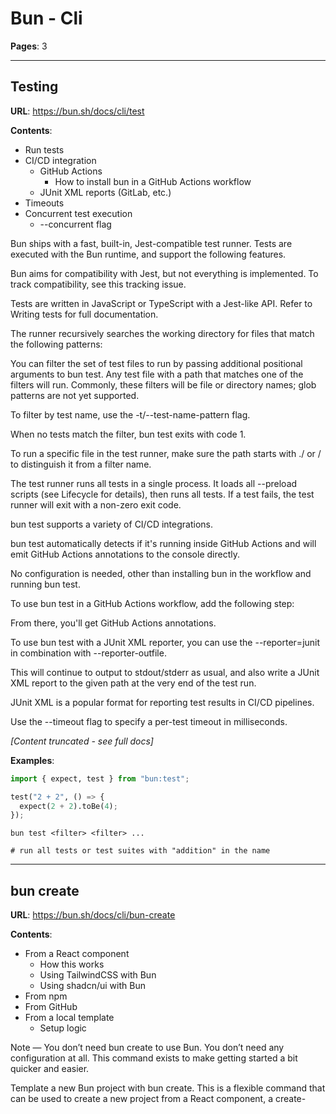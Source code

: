 # Bun - Cli

**Pages**: 3

---

## Testing

**URL**: https://bun.sh/docs/cli/test

**Contents**:
- Run tests
- CI/CD integration
  - GitHub Actions
    - How to install bun in a GitHub Actions workflow
  - JUnit XML reports (GitLab, etc.)
- Timeouts
- Concurrent test execution
  - --concurrent flag

Bun ships with a fast, built-in, Jest-compatible test runner. Tests are executed with the Bun runtime, and support the following features.

Bun aims for compatibility with Jest, but not everything is implemented. To track compatibility, see this tracking issue.

Tests are written in JavaScript or TypeScript with a Jest-like API. Refer to Writing tests for full documentation.

The runner recursively searches the working directory for files that match the following patterns:

You can filter the set of test files to run by passing additional positional arguments to bun test. Any test file with a path that matches one of the filters will run. Commonly, these filters will be file or directory names; glob patterns are not yet supported.

To filter by test name, use the -t/--test-name-pattern flag.

When no tests match the filter, bun test exits with code 1.

To run a specific file in the test runner, make sure the path starts with ./ or / to distinguish it from a filter name.

The test runner runs all tests in a single process. It loads all --preload scripts (see Lifecycle for details), then runs all tests. If a test fails, the test runner will exit with a non-zero exit code.

bun test supports a variety of CI/CD integrations.

bun test automatically detects if it's running inside GitHub Actions and will emit GitHub Actions annotations to the console directly.

No configuration is needed, other than installing bun in the workflow and running bun test.

To use bun test in a GitHub Actions workflow, add the following step:

From there, you'll get GitHub Actions annotations.

To use bun test with a JUnit XML reporter, you can use the --reporter=junit in combination with --reporter-outfile.

This will continue to output to stdout/stderr as usual, and also write a JUnit XML report to the given path at the very end of the test run.

JUnit XML is a popular format for reporting test results in CI/CD pipelines.

Use the --timeout flag to specify a per-test timeout in milliseconds.

*[Content truncated - see full docs]*

**Examples**:

```python
import { expect, test } from "bun:test";

test("2 + 2", () => {
  expect(2 + 2).toBe(4);
});
```

```text
bun test <filter> <filter> ...
```

```text
# run all tests or test suites with "addition" in the name
```

---

## bun create

**URL**: https://bun.sh/docs/cli/bun-create

**Contents**:
- From a React component
    - How this works
  - Using TailwindCSS with Bun
  - Using shadcn/ui with Bun
- From npm
- From GitHub
- From a local template
    - Setup logic

Note — You don’t need bun create to use Bun. You don’t need any configuration at all. This command exists to make getting started a bit quicker and easier.

Template a new Bun project with bun create. This is a flexible command that can be used to create a new project from a React component, a create-<template> npm package, a GitHub repo, or a local template.

If you're looking to create a brand new empty project, use bun init.

bun create ./MyComponent.tsx turns an existing React component into a complete dev environment with hot reload and production builds in one command.

🚀 Create React App Successor — bun create <component> provides everything developers loved about Create React App, but with modern tooling, faster builds, and backend support.

When you run bun create <component>, Bun:

TailwindCSS is an extremely popular utility-first CSS framework used to style web applications.

When you run bun create <component>, Bun scans your JSX/TSX file for TailwindCSS class names (and any files it imports). If it detects TailwindCSS class names, it will add the following dependencies to your package.json:

We also configure bunfig.toml to use Bun's TailwindCSS plugin with Bun.serve()

And a ${component}.css file with @import "tailwindcss"; at the top:

shadcn/ui is an extremely popular component library tool for building web applications.

bun create <component> scans for any shadcn/ui components imported from @/components/ui.

If it finds any, it runs:

Since shadcn/ui itself uses TailwindCSS, bun create also adds the necessary TailwindCSS dependencies to your package.json and configures bunfig.toml to use Bun's TailwindCSS plugin with Bun.serve() as described above.

Additionally, we setup the following:

bun create ./MyComponent.jsx is one of the easiest ways to run code generated from LLMs like Claude or ChatGPT locally.

Assuming you don't have a local template with the same name, this command will download and execute the create-<template> package from npm. The 

*[Content truncated - see full docs]*

**Examples**:

```typescript
bun create ./MyComponent.jsx # .tsx also supported
```

```text
{
  "dependencies": {
    "tailwindcss": "^4",
    "bun-plugin-tailwind": "latest"
  }
}
```

```text
[serve.static]
plugins = ["bun-plugin-tailwind"]
```

---

## bun install

**URL**: https://bun.sh/docs/cli/install

**Contents**:
- Logging
- Lifecycle scripts
- Workspaces
- Installing dependencies for specific packages
- Overrides and resolutions
- Global packages
- Production mode
- Omitting dependencies

The bun CLI contains a Node.js-compatible package manager designed to be a dramatically faster replacement for npm, yarn, and pnpm. It's a standalone tool that will work in pre-existing Node.js projects; if your project has a package.json, bun install can help you speed up your workflow.

⚡️ 25x faster — Switch from npm install to bun install in any Node.js project to make your installations up to 25x faster.

💾 Disk efficient — Bun install stores all packages in a global cache (~/.bun/install/cache/) and creates hardlinks (Linux) or copy-on-write clones (macOS) to node_modules. This means duplicate packages across projects point to the same underlying data, taking up virtually no extra disk space.

For more details, see Package manager > Global cache.

The recommended minimum Linux Kernel version is 5.6. If you're on Linux kernel 5.1 - 5.5, bun install will work, but HTTP requests will be slow due to a lack of support for io_uring's connect() operation.

If you're using Ubuntu 20.04, here's how to install a newer kernel:

To install all dependencies of a project:

Running bun install will:

To modify logging verbosity:

Unlike other npm clients, Bun does not execute arbitrary lifecycle scripts like postinstall for installed dependencies. Executing arbitrary scripts represents a potential security risk.

To tell Bun to allow lifecycle scripts for a particular package, add the package to trustedDependencies in your package.json.

Then re-install the package. Bun will read this field and run lifecycle scripts for my-trusted-package.

Lifecycle scripts will run in parallel during installation. To adjust the maximum number of concurrent scripts, use the --concurrent-scripts flag. The default is two times the reported cpu count or GOMAXPROCS.

Bun supports "workspaces" in package.json. For complete documentation refer to Package manager > Workspaces.

In a monorepo, you can install the dependencies for a subset of packages using the --filter flag.

For more information o

*[Content truncated - see full docs]*

**Examples**:

```text
# If this returns a version >= 5.6, you don't need to do anything
```

```text
# Install the official Ubuntu hardware enablement kernel
```

```text
sudo apt install --install-recommends linux-generic-hwe-20.04
```

---
